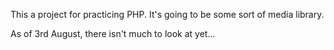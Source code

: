 This a project for practicing PHP. It's going to be some sort of media library.

As of 3rd August, there isn't much to look at yet...